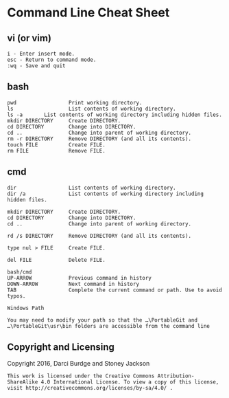Command Line Cheat Sheet
========================

vi (or vim)
----

    i - Enter insert mode.
    esc - Return to command mode.
    :wq - Save and quit

bash
----

    pwd                 Print working directory.
    ls                  List contents of working directory.
    ls -a		List contents of working directory including hidden files.
    mkdir DIRECTORY     Create DIRECTORY.
    cd DIRECTORY        Change into DIRECTORY.
    cd ..               Change into parent of working directory.
    rm -r DIRECTORY     Remove DIRECTORY (and all its contents).
    touch FILE          Create FILE.
    rm FILE             Remove FILE.

cmd
---

    dir                 List contents of working directory.
    dir /a              List contents of working directory including hidden files.

    mkdir DIRECTORY     Create DIRECTORY.
    cd DIRECTORY        Change into DIRECTORY.
    cd ..               Change into parent of working directory.

    rd /s DIRECTORY     Remove DIRECTORY (and all its contents).

    type nul > FILE     Create FILE.

    del FILE            Delete FILE.

    bash/cmd
    UP-ARROW            Previous command in history
    DOWN-ARROW          Next command in history
    TAB                 Complete the current command or path. Use to avoid typos.

    Windows Path 

    You may need to modify your path so that the …\PortableGit and
    …\PortableGit\usr\bin folders are accessible from the command line

Copyright and Licensing
-----------------------

Copyright 2016, Darci Burdge and Stoney Jackson

    This work is licensed under the Creative Commons Attribution-ShareAlike 4.0 International License. To view a copy of this license, visit http://creativecommons.org/licenses/by-sa/4.0/ .

